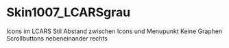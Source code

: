 Skin1007_LCARSgrau
========

Icons im LCARS Stil
Abstand zwischen Icons und Menupunkt
Keine Graphen
Scrollbuttons nebeneinander rechts
